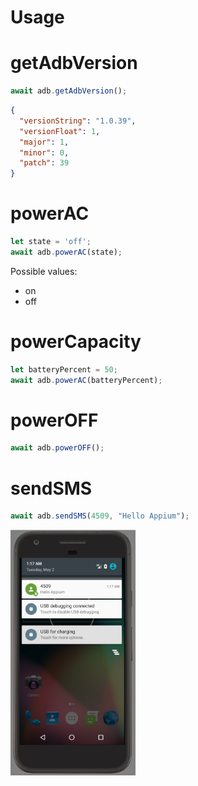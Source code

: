 # Usage

# getAdbVersion

```javascript
await adb.getAdbVersion();
```

```json
{
  "versionString": "1.0.39",
  "versionFloat": 1,
  "major": 1,
  "minor": 0,
  "patch": 39
}
```

# powerAC

```javascript
let state = 'off';
await adb.powerAC(state);
```
Possible values:
 * on
 * off

# powerCapacity
```javascript
let batteryPercent = 50;
await adb.powerAC(batteryPercent);
```

# powerOFF
```javascript
await adb.powerOFF();
```

# sendSMS

```javascript
await adb.sendSMS(4509, "Hello Appium");
```

<img src="static/send-sms-screen.png" width="200" />
